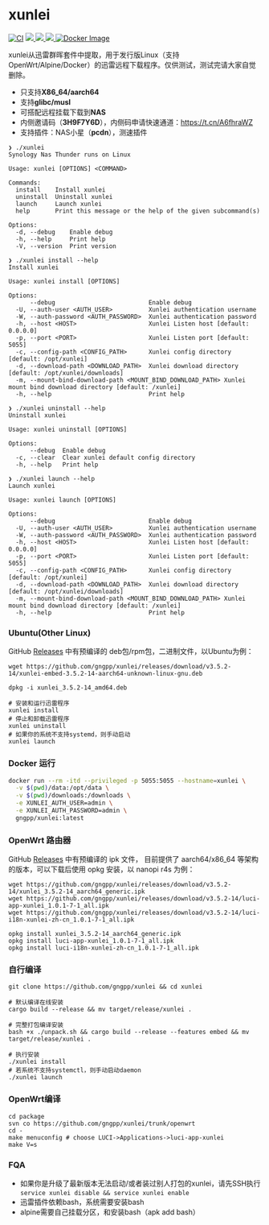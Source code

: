 # xunlei
[![CI](https://github.com/gngpp/xunlei/actions/workflows/CI.yml/badge.svg)](https://github.com/gngpp/xunlei/actions/workflows/CI.yml)
<a href="/LICENSE">
    <img src="https://img.shields.io/github/license/gngpp/xunlei?style=flat">
  </a>
  <a href="https://github.com/gngpp/xunlei/releases">
    <img src="https://img.shields.io/github/release/gngpp/xunlei.svg?style=flat">
  </a><a href="hhttps://github.com/gngpp/xunlei/releases">
    <img src="https://img.shields.io/github/downloads/gngpp/xunlei/total?style=flat&?">
  </a>
  [![Docker Image](https://img.shields.io/docker/pulls/gngpp/xunlei.svg?maxAge=2592000)](https://hub.docker.com/r/gngpp/xunlei/)

xunlei从迅雷群晖套件中提取，用于发行版Linux（支持OpenWrt/Alpine/Docker）的迅雷远程下载程序。仅供测试，测试完请大家自觉删除。

- 只支持**X86_64/aarch64**
- 支持**glibc/musl**
- 可搭配远程挂载下载到**NAS**
- 内侧邀请码（**3H9F7Y6D**），内侧码申请快速通道：https://t.cn/A6fhraWZ
- 支持插件：NAS小星（**pcdn**），测速插件

```shell
❯ ./xunlei                   
Synology Nas Thunder runs on Linux

Usage: xunlei [OPTIONS] <COMMAND>

Commands:
  install    Install xunlei
  uninstall  Uninstall xunlei
  launch     Launch xunlei
  help       Print this message or the help of the given subcommand(s)

Options:
  -d, --debug    Enable debug
  -h, --help     Print help
  -V, --version  Print version

❯ ./xunlei install --help
Install xunlei

Usage: xunlei install [OPTIONS]

Options:
      --debug                          Enable debug
  -U, --auth-user <AUTH_USER>          Xunlei authentication username
  -W, --auth-password <AUTH_PASSWORD>  Xunlei authentication password
  -h, --host <HOST>                    Xunlei Listen host [default: 0.0.0.0]
  -p, --port <PORT>                    Xunlei Listen port [default: 5055]
  -c, --config-path <CONFIG_PATH>      Xunlei config directory [default: /opt/xunlei]
  -d, --download-path <DOWNLOAD_PATH>  Xunlei download directory [default: /opt/xunlei/downloads]
  -m, --mount-bind-download-path <MOUNT_BIND_DOWNLOAD_PATH> Xunlei mount bind download directory [default: /xunlei]
  -h, --help                           Print help

❯ ./xunlei uninstall --help
Uninstall xunlei

Usage: xunlei uninstall [OPTIONS]

Options:
      --debug  Enable debug
  -c, --clear  Clear xunlei default config directory
  -h, --help   Print help

❯ ./xunlei launch --help 
Launch xunlei

Usage: xunlei launch [OPTIONS]

Options:
      --debug                          Enable debug
  -U, --auth-user <AUTH_USER>          Xunlei authentication username
  -W, --auth-password <AUTH_PASSWORD>  Xunlei authentication password
  -h, --host <HOST>                    Xunlei Listen host [default: 0.0.0.0]
  -p, --port <PORT>                    Xunlei Listen port [default: 5055]
  -c, --config-path <CONFIG_PATH>      Xunlei config directory [default: /opt/xunlei]
  -d, --download-path <DOWNLOAD_PATH>  Xunlei download directory [default: /opt/xunlei/downloads]
  -m, --mount-bind-download-path <MOUNT_BIND_DOWNLOAD_PATH> Xunlei mount bind download directory [default: /xunlei]
  -h, --help                           Print help
```

### Ubuntu(Other Linux)
GitHub [Releases](https://github.com/gngpp/xunlei/releases) 中有预编译的 deb包/rpm包，二进制文件，以Ubuntu为例：
```shell
wget https://github.com/gngpp/xunlei/releases/download/v3.5.2-14/xunlei-embed-3.5.2-14-aarch64-unknown-linux-gnu.deb

dpkg -i xunlei_3.5.2-14_amd64.deb

# 安装和运行迅雷程序
xunlei install
# 停止和卸载迅雷程序
xunlei uninstall
# 如果你的系统不支持systemd，则手动启动
xunlei launch
```

### Docker 运行

```bash
docker run --rm -itd --privileged -p 5055:5055 --hostname=xunlei \
  -v $(pwd)/data:/opt/data \
  -v $(pwd)/downloads:/downloads \
  -e XUNLEI_AUTH_USER=admin \
  -e XUNLEI_AUTH_PASSWORD=admin \
  gngpp/xunlei:latest
```

### OpenWrt 路由器
GitHub [Releases](https://github.com/gngpp/xunlei/releases) 中有预编译的 ipk 文件， 目前提供了 aarch64/x86_64 等架构的版本，可以下载后使用 opkg 安装，以 nanopi r4s 为例：

```shell
wget https://github.com/gngpp/xunlei/releases/download/v3.5.2-14/xunlei_3.5.2-14_aarch64_generic.ipk
wget https://github.com/gngpp/xunlei/releases/download/v3.5.2-14/luci-app-xunlei_1.0.1-7-1_all.ipk
wget https://github.com/gngpp/xunlei/releases/download/v3.5.2-14/luci-i18n-xunlei-zh-cn_1.0.1-7-1_all.ipk

opkg install xunlei_3.5.2-14_aarch64_generic.ipk
opkg install luci-app-xunlei_1.0.1-7-1_all.ipk
opkg install luci-i18n-xunlei-zh-cn_1.0.1-7-1_all.ipk
```

### 自行编译

```shell
git clone https://github.com/gngpp/xunlei && cd xunlei

# 默认编译在线安装
cargo build --release && mv target/release/xunlei .

# 完整打包编译安装
bash +x ./unpack.sh && cargo build --release --features embed && mv target/release/xunlei .

# 执行安装
./xunlei install
# 若系统不支持systemctl，则手动启动daemon
./xunlei launch
```

### OpenWrt编译

```shell
cd package
svn co https://github.com/gngpp/xunlei/trunk/openwrt
cd -
make menuconfig # choose LUCI->Applications->luci-app-xunlei  
make V=s
```

### FQA
 - 如果你是升级了最新版本无法启动/或者装过别人打包的xunlei，请先SSH执行`service xunlei disable && service xunlei enable`
 - 迅雷插件依赖bash，系统需要安装bash
 - alpine需要自己挂载分区，和安装bash（apk add bash）

